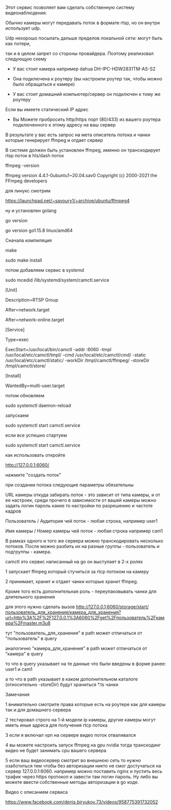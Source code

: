 ﻿Этот сервис позволяет вам сделать собственную систему видеонаблюдения.

Обычно камеры могут передавать поток в формате rtsp, но он внутри использует udp.

Udp нехорошо посылать дальше пределов локальной сети: могут быть как потери,

так и в целом запрет со стороны провайдера. Поэтому реализовал следующую схему

 - У вас стоит камера например dahua DH-IPC-HDW2831TM-AS-S2

 - Она подключена к роутеру (вы настроили роутер так, чтобы можно было обращаться к камере)

 - У вас стоит домашний компьютер/сервер он подключен к тому же роутеру


Если вы имеете статический IP адрес

 - Вы Можете пробросить http/https порт (80/433) из вашего роутера подключенного к этому адресу на ваш сервер


В результате у вас есть запрос на мета описатель потока и чанки которые генерирует ffmpeg и отдает сервер


В системе должен быть установлен ffmpeg, именно он транскодирует rtsp поток в hls/dash поток

ffmpeg -version

ffmpeg version 4.4.1-0ubuntu1~20.04.sav0 Copyright (c) 2000-2021 the FFmpeg developers

для линукс смотрим

https://launchpad.net/~savoury1/+archive/ubuntu/ffmpeg4

ну и установлен golang

go version

go version go1.15.8 linux/amd64


Cначала компиляция

make

sudo make install


потом добавляем сервис в systemd

sudo mcedid /lib/systemd/system/camctl.service

[Unit]

Description=RTSP Group

After=network.target

After=network-online.target


[Service]

Type=exec

ExecStart=/usr/local/bin/camctl -addr :6060 -tmpl /usr/local/etc/camctl/tmpl/ -cmd /usr/local/etc/camctl/cmd/ -static /usr/local/etc/camctl/static/ -workDir /tmpl/camctl/ffmpeg/ -storeDir /tmpl/camctl/store/


[Install]

WantedBy=multi-user.target


потом обновляем

sudo systemctl daemon-reload


запускаем

sudo systemctl start camctl.service


если все успешно стартуем

sudo systemctl start camctl.service 


как использовать откройте

http://127.0.0.1:6060/

нажмите "создать поток"

при создании потока следующие параметры обязательны

URL камеры откуда забирать поток - это зависит от типа камеры, и от ее настроек, среди прочего в зависимости от вашей камеры можно задать
  логин
  пароль
  какие то настройки по разрешению и частоте кадров

Пользователь / Аудитория чей поток - любая строка, например user1

Имя камеры / Номер камеры чей поток - любая строка например cam1

В рамках одного и того же сервера можно транскодировать несколько потоков. После можно разбить их на разные группы - пользователь и подгруппы - камера.


camctl это сервис написанный на go он выступает в 2-х ролях

1 запускает ffmpeg который стучиться за rtcp потоком на камеру

2 принимает, хранит и отдает чанки которые хранит ffmpeg.

Кроме того есть дополнительная роль - переупаковывать чанки для длительного хранения

для этого нужно сделать вызов http://127.0.0.1:6060/storage/start/пользователь_для_хранения/камера_для_хранения?url=http%3A%2F%2F127.0.0.1%3A6060%2Fget%2Fпользователь%2Fкамера%2Fmaster.m3u8

тут "пользователь_для_хранения" в path может отличаться от "пользователь" в query

аналогично "камера_для_хранения" в path может отличаться от "камера" в query

то что в query указывает на те данные что были введены в форме ранее: user1 и cam1

а то что в path указывает в каком дополнительном каталоге (относительно -storeDir) будут храниться *.ts чанки 


Замечания

1 внимательно смотрите права которые есть на роутере как для камеры так и для домашнего сервера

2 тестировал строго на 1-й модели ip камеры, другие камеры могут иметь иные адреса для получения rtcp потока

3 если я включал vpn на сервере видео поток отваливался

4 вы можете настроить запуск ffmpeg на gpu nvidia тогда транскодинг видео не будет занимать cpu вашего сервера

5 если ваш видеосервер смотрит во внешнюю сеть то нужно озаботиться тем чтобы без авторизации никто не смог достучаться на  сервер 127.0.0.1:6060. например можно поставить nginx и пустить весь трафик через https протокол и завести там логин пароль. Ну либо вы можете ввести собственные методы авторизации в go коде.


Видео с описанием сервиса

https://www.facebook.com/denis.biryukov.73/videos/958775391732052

